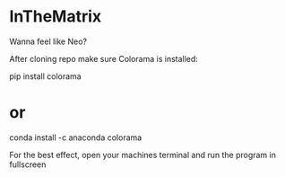 # InTheMatrix

Wanna feel like Neo?

After cloning repo make sure Colorama is installed:

pip install colorama

# or

conda install -c anaconda colorama

For the best effect, open your machines terminal and run the program in fullscreen
